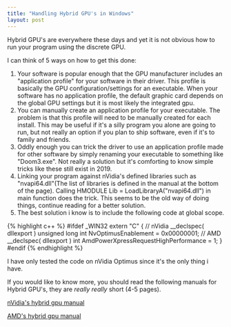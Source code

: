 ```yaml
---
title: "Handling Hybrid GPU's in Windows"
layout: post
---
```


Hybrid GPU's are everywhere these days and yet it is not obvious how to run your program using the discrete GPU.

I can think of 5 ways on how to get this done:

1. Your software is popular enough that the GPU manufacturer includes an "application profile" for your software in their driver. This profile is basically the GPU configuration/settings for an executable. When your software has no application profile, the default graphic card depends on the global GPU settings but it is most likely the integrated gpu.
2. You can manually create an application profile for your executable. The problem is that this profile will need to be manually created for each install. This may be useful if it's a silly program you alone are going to run, but not really an option if you plan to ship software, even if it's to family and friends.
3. Oddly enough you can trick the driver to use an application profile made for other software by simply renaming your executable to something like "Doom3.exe". Not really a solution but it's comforting to know simple tricks like these still exist in 2019.
4. Linking your program against nVidia's defined libraries such as "nvapi64.dll"(The list of libraries is defined in the manual at the bottom of the page). Calling HMODULE Lib =  LoadLibraryA("nvapi64.dll") in main function does the trick. This seems to be the old way of doing things, continue reading for a better solution.
5. The best solution i know is to include the following code at global scope.

{% highlight c++ %}
#ifdef _WIN32
extern "C"
{
    // nVidia
    __declspec( dllexport ) unsigned long int NvOptimusEnablement = 0x00000001;
    // AMD
    __declspec( dllexport ) int AmdPowerXpressRequestHighPerformance = 1;
}
#endif
{% endhighlight %}

I have only tested the code on nVidia Optimus since it's the only thing i have.

If you would like to know more, you should read the following manuals for Hybrid GPU's, they are _really_ _really_ short (4-5 pages).

[nVidia's hybrid gpu manual](http://developer.download.nvidia.com/devzone/devcenter/gamegraphics/files/OptimusRenderingPolicies.pdf)

[AMD's hybrid gpu manual](https://gpuopen.com/amdpowerxpressrequesthighperformance/)
